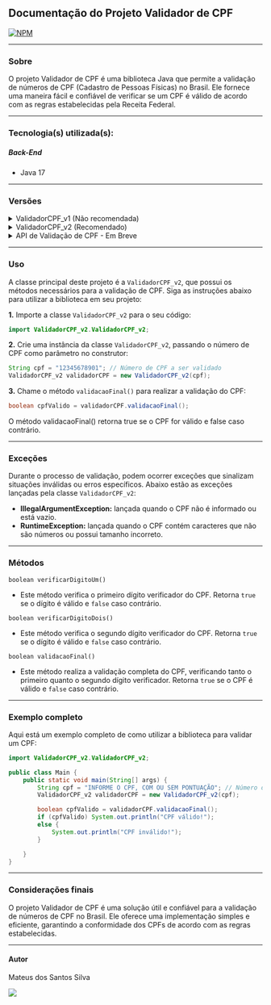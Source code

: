 ## Documentação do Projeto Validador de CPF

[![NPM](https://img.shields.io/npm/l/react)](https://github.com/CodeByTeusSilva/ValidadorCPF/blob/main/LICENSE)

---

### Sobre

O projeto Validador de CPF é uma biblioteca Java que permite a validação de números de CPF (Cadastro de Pessoas Físicas) no Brasil. Ele fornece uma maneira fácil e confiável de verificar se um CPF é válido de acordo com as regras estabelecidas pela Receita Federal.

---

### Tecnologia(s) utilizada(s):
##### Back-End
- Java 17

---

### Versões
<details>
<summary>ValidadorCPF_v1 (Não recomendada)</summary>

        - ➡️ ValidadorCPF_v1
                - 🔸 A versão 1 do Validador de CPF é considerada precária e não deve ser utilizada. 
                O código dessa versão apresenta problemas de legibilidade, manutenção e eficiência. 
                Além disso, não possui tratamento adequado para exceções e pode gerar resultados 
                inconsistentes. 

                Recomendamos que você evite utilizar essa versão e opte pela versão 2, 
                que traz melhorias significativas.
</details>
<details>
<summary>ValidadorCPF_v2 (Recomendado) </summary>

        - ➡️ ValidadorCPF_v2
                - 🔸 A versão 2 do Validador de CPF representa uma melhoria significativa em relação 
                à versão anterior. O código foi reescrito com foco na clareza, organização e eficiência. 
                Ele utiliza boas práticas de programação, possui tratamento adequado de exceções e 
                implementa algoritmos otimizados para validar os dígitos verificadores do CPF.

                Ao utilizar a versão 2, você pode esperar um código mais limpo, legível e de fácil 
                manutenção. Além disso, essa versão foi aprimorada para oferecer maior precisão e 
                confiabilidade na validação de CPFs.

                Recomendamos o uso da versão 2 do Validador de CPF em seus projetos, aproveitando 
                as melhorias introduzidas para obter resultados mais consistentes e confiáveis na 
                validação de CPFs.
</details>
<details>
<summary>API de Validação de CPF - Em Breve </summary>

        - ➡️ Em Breve...
</details>

---

### Uso

A classe principal deste projeto é a `ValidadorCPF_v2`, que possui os métodos necessários para a validação de CPF. Siga as instruções abaixo para utilizar a biblioteca em seu projeto:

**1.** Importe a classe `ValidadorCPF_v2` para o seu código:
~~~Java
import ValidadorCPF_v2.ValidadorCPF_v2;
~~~

**2.** Crie uma instância da classe `ValidadorCPF_v2`, passando o número de CPF como parâmetro no construtor:
~~~Java
String cpf = "12345678901"; // Número de CPF a ser validado
ValidadorCPF_v2 validadorCPF = new ValidadorCPF_v2(cpf);
~~~

**3.** Chame o método `validacaoFinal()` para realizar a validação do CPF:
~~~Java
boolean cpfValido = validadorCPF.validacaoFinal();
~~~
O método validacaoFinal() retorna true se o CPF for válido e false caso contrário.

---

### Exceções

Durante o processo de validação, podem ocorrer exceções que sinalizam situações inválidas ou erros específicos. Abaixo estão as exceções lançadas pela classe `ValidadorCPF_v2`:

- **IllegalArgumentException:** lançada quando o CPF não é informado ou está vazio.
- **RuntimeException:** lançada quando o CPF contém caracteres que não são números ou possui tamanho incorreto.

---

### Métodos

`boolean verificarDigitoUm()`
- Este método verifica o primeiro dígito verificador do CPF. Retorna `true` se o dígito é válido e `false` caso contrário.

`boolean verificarDigitoDois()`
- Este método verifica o segundo dígito verificador do CPF. Retorna `true` se o dígito é válido e `false` caso contrário.

`boolean validacaoFinal()`
- Este método realiza a validação completa do CPF, verificando tanto o primeiro quanto o segundo dígito verificador. Retorna `true` se o CPF é válido e `false` caso contrário.

---

### Exemplo completo

Aqui está um exemplo completo de como utilizar a biblioteca para validar um CPF:
~~~Java
import ValidadorCPF_v2.ValidadorCPF_v2;

public class Main {
    public static void main(String[] args) {
        String cpf = "INFORME O CPF, COM OU SEM PONTUAÇÃO"; // Número de CPF a ser validado
        ValidadorCPF_v2 validadorCPF = new ValidadorCPF_v2(cpf);

        boolean cpfValido = validadorCPF.validacaoFinal();
        if (cpfValido) System.out.println("CPF válido!");
        else {
            System.out.println("CPF inválido!");
        }

    }
}
~~~

---

### Considerações finais
O projeto Validador de CPF é uma solução útil e confiável para a validação de números de CPF no Brasil. Ele oferece uma implementação simples e eficiente, garantindo a conformidade dos CPFs de acordo com as regras estabelecidas.

---

#### Autor

Mateus dos Santos Silva
<div>  
<a href="https://www.linkedin.com/in/dev-mateussilva/" target="_blank"><img src="https://img.shields.io/badge/-LinkedIn-%230077B5?style=for-the-badge&logo=linkedin&logoColor=white"</a>
</div> 
